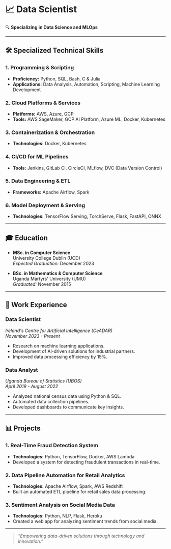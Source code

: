 # 📈 Data Scientist

🔍 **Specializing in Data Science and MLOps**

---

## 🛠️ Specialized Technical Skills 

### 1. Programming & Scripting 
- **Proficiency:** Python, SQL, Bash, C & Julia
- **Applications:** Data Analysis, Automation, Scripting, Machine Learning Development

### 2. Cloud Platforms & Services 
- **Platforms:** AWS, Azure, GCP 
- **Tools:** AWS SageMaker, GCP AI Platform, Azure ML, Docker, Kubernetes

### 3. Containerization & Orchestration
- **Technologies:** Docker, Kubernetes

### 4. CI/CD for ML Pipelines
- **Tools:** Jenkins, GitLab CI, CircleCI, MLflow, DVC (Data Version Control)

### 5. Data Engineering & ETL
- **Frameworks:** Apache Airflow, Spark

### 6. Model Deployment & Serving
- **Technologies:** TensorFlow Serving, TorchServe, Flask, FastAPI, ONNX

---

## 🎓 Education
- **MSc. in Computer Science**  
  University College Dublin (UCD)  
  *Expected Graduation:* December 2023
  
- **BSc. in Mathematics & Computer Science**  
  Uganda Martyrs' University (UMU)  
  *Graduated:* November 2015

---

## 💼 Work Experience
### Data Scientist
*Ireland's Centre for Artificial Intelligence (CeADAR)*  
*November 2023 - Present*  
- Research on machine learning applications.
- Development of AI-driven solutions for industrial partners.
- Improved data processing efficiency by 15%.

### Data Analyst
*Uganda Bureau of Statistics (UBOS)*  
*April 2019 - August 2022*  
- Analyzed national census data using Python & SQL.
- Automated data collection pipelines.
- Developed dashboards to communicate key insights.

---

## 📊 Projects
### 1. Real-Time Fraud Detection System
- **Technologies:** Python, TensorFlow, Docker, AWS Lambda
- Developed a system for detecting fraudulent transactions in real-time.

### 2. Data Pipeline Automation for Retail Analytics
- **Technologies:** Apache Airflow, Spark, AWS Redshift
- Built an automated ETL pipeline for retail sales data processing.

### 3. Sentiment Analysis on Social Media Data
- **Technologies:** Python, NLP, Flask, Heroku
- Created a web app for analyzing sentiment trends from social media.

---

> *“Empowering data-driven solutions through technology and innovation.”*
